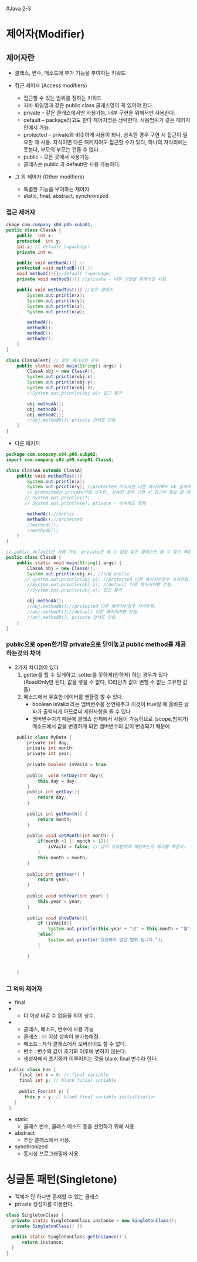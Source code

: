 #Java 2-3
# 제어자(Modifier)
## 제어자란
* 클래스, 변수, 메소드에 부가 기능을 부여하는 키워드
* 접근 제어자 (Access modifiers)
   * 접근할 수 있는 범위를 정하는 키워드
   * 자바 파일명과 같은 public class 클래스명이 꼭 있어야 한다.
   * private – 같은 클래스에서만 사용가능, 내부 구현을 위해서만 사용한다.
   * default – package라고도 한다 제어자명은 생략한다. 사용범위가 같은 패키지안에서 가능.
   * protected – private와 비슷하게 사용이 되나, 상속한 경우 구현 시 접근이 필요할 때 사용.
               자식이면 다른 패키지여도 접근할 수가 있다, 하나의 자식외에는 못본다, 부모의 부모는 건들 수 없다.
   * public – 모든 곳에서 사용가능.
   * 클래스는 public 과 default만 사용 가능하다.
   
* 그 외 제어자 (Other modifiers)
   * 특별한 기능을 부여하는 제어자
   * static, final, abstract, synchronized
### 접근 제어자
````java
ckage com.company.s04.p05.subp01;
public class ClassA {
    public  int x;
    protected  int y;
    int z; // default (=package)
    private int w;

    public void methodA(){} //
    protected void methodB(){} //
    void methodC(){}//default (=package)
    private void methodD(){} //private - 내부 구현을 위해서만 사용.

    public void methodTest(){ //같은 클래스
        System.out.println(x);
        System.out.println(y);
        System.out.println(z);
        System.out.println(w);

        methodA();
        methodB();
        methodC();
        methodD();
    }
}

class ClassATest{ // 같은 패키지인 경우.
    public static void main(String[] args) {
        ClassA obj = new ClassA();
        System.out.println(obj.x);
        System.out.println(obj.y);
        System.out.println(obj.z);
        //System.out.println(obj.w); 접근 불가

        obj.methodA();
        obj.methodB();
        obj.methodC();
        //obj.methodD(); private 검색도 안됨
    }
}
````
* 다른 패키지
````java
package com.company.s04.p05.subp02;
import com.company.s04.p05.subp01.ClassA;

class ClassAA extends ClassA{
    public void methodTest(){
        System.out.println(x);
        System.out.println(y); //protected 자식이면 다른 패키지여도 ok 실제로 많이 씀. 하나의 자식 외에는 못봄. 부모의 부모는 건들 수 없음.(자바특성)
        // protected는 private처럼 쓰지만, 상속한 경우 구현 시 접근이 필요 할 때 사용.
       // System.out.println(z);
       // System.out.println(w); private - 상속해도 못봄

        methodA();//public
        methodB();//protected
        //methodC();
        //methodD();
    }
}

// public default만 사용 가능, private은 쓸 수 없음 같은 클래스만 볼 수 있기 때문에 다른 클래스라는 개념이 없기 때문에. protected도 사용 불가.
public class ClassB {
    public static void main(String[] args) {
        ClassA obj = new ClassA();
        System.out.println(obj.x); //다됨 public
       // System.out.println(obj.y); //protected 다른 패키지인경우 자식만됨.
        //System.out.println(obj.z); //default 다른 패키지이면 안됨.
        //System.out.println(obj.w); 접근 불가

        obj.methodA();
        //obj.methodB();//protected 다른 패키지인경우 자식만됨.
        //obj.methodC();//default 다른 패키지이면 안됨.
        //obj.methodD(); private 검색도 안됨
    }
}
```` 
### public으로 open한거랑 private으로 닫아놓고 public method를 제공하는것의 차이
* 2가지 차이점이 있다
  1. getter를 할 수 있게하고, setter를 못하게(안하게) 하는 경우가 있다 (ReadOnly만 된다, 값을 넣을 수 없다, ID라던가 값이 변할 수 없는 고유한 값들)
  2. 메소드에서 유효한 데이터를 핸들링 할 수 있다.
     * boolean isValid 라는 멤버변수를 선언해주고 이것이 true일 때 올바른 날짜가 출력되게 하므로써 제한사항을 줄 수 있다
     * 멤버변수이기 때문에 클래스 전체에서 사용이 가능하므로 (scope,범위가) 메소드에서 값을 변경하게 되면 멤버변수의 값이 변경되기 때문에
 ```groovy
     public class MyDate {
         private int day;
         private int month;
         private int year;
     
         private boolean isVaild = true;
     
         public  void setDay(int day){
             this.day = day;
         }
         public int getDay(){
             return day;
         }
     
         public int getMonth() {
             return month;
         }
     
         public void setMonth(int month) {
             if(month <1 || month > 12){
                 isVaild = false; // 값이 유효범위에 해당하는지 체크를 해준다.
             }
             this.month = month;
         }
     
         public int getYear() {
             return year;
         }
     
         public void setYear(int year) {
             this.year = year;
         }
     
         public void showDate(){
             if (isVaild){
                 System.out.println(this.year + "년" + this.month + "월" +this.day+"일");
             }else{
                 System.out.println("유효하지 않은 범위 입니다.");
             }
     
         }
     
     
     }
 ```

### 그 외의 제어자
  * final 
  * - 더 이상 바꿀 수 없음을 의미 상수.
  * - 클래스, 메소드, 변수에 사용 가능
    * 클래스 : 더 이상 상속이 불가능해짐.
    * 메소드 : 자식 클래스에서 오버라이드 할 수 없다.
    * 변수 : 변수의 값이 초기화 이후에 변하지 않는다.
    * 생성자에서 초기화가 이루어지는 것을 blank final 변수라 한다.
   ````groovy
    public class Foo {
        final int x = 0; // final variable
        final int y; // blank finial variable
    
        public Foo(int y) {
          this.y = y; // blank final variable initialization
      }
    }
   ````
  * static
    * 클래스 변수, 클래스 메소드 등을 선언하기 위해 사용
  * abstract
    * 추상 클래스에서 사용.
  * synchronized
    * 동시성 프로그래밍에 사용.

 
# 싱글톤 패턴(Singletone)
 * 객체가 단 하나만 존재할 수 있는 클래스
 * private 생성자를 이용한다.
 
````java
class SingletonClass {
  private static SingletoneClass instance = new SingletonClass();
  private SingletonClass() {}

  public static SingletonClass getInstance() {
      return instance;
  }
}
````

